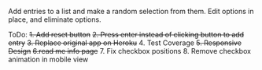 Add entries to a list and make a random selection from them. Edit options in place, and eliminate options.

ToDo:
~~1. Add reset button~~
~~2. Press enter instead of clicking button to add entry~~
~~3. Replace original app on Heroku~~
  4. Test Coverage
~~5. Responsive Design~~
~~6.read me info page~~
  7. Fix checkbox positions
  8. Remove checkbox animation in mobile view
